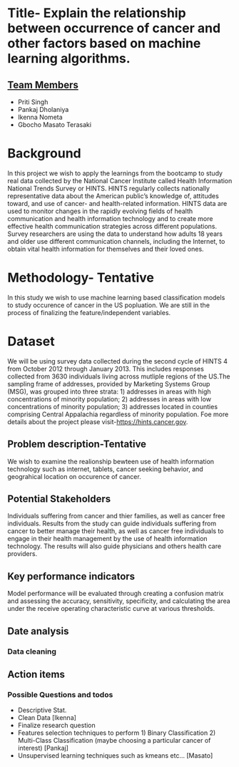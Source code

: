 # Title- Explain the relationship between occurrence of cancer and other factors based on machine learning algorithms.  
## <u> Team Members </u>
- Priti Singh
- Pankaj Dholaniya
- Ikenna Nometa
- Gbocho Masato Terasaki

# Background
In this project we wish to apply the learnings from the bootcamp to study  real data collected by the National Cancer Institute called Health Information National Trends Survey or HINTS.
HINTS regularly collects nationally representative data about the American public’s knowledge of, attitudes toward, and use of cancer- and health-related information. HINTS data are used to monitor changes in the rapidly evolving fields of health communication and health information technology and to create more effective health communication strategies across different populations. Survey researchers are using the data to understand how adults 18 years and older use different communication channels, including the Internet, to obtain vital health information for themselves and their loved ones. 

# Methodology- Tentative

In this study we wish to use machine learning based classification models to study occurence of cancer in the US popluation. We are still in the process of finalizing the feature/independent variables.

# Dataset
We will be using survey data collected during the second cycle of HINTS 4 from October 2012 through January 2013. This includes responses collected from 3630 individuals living across mutliple regions of the US.The sampling frame of addresses, provided by Marketing Systems Group (MSG), was grouped into three strata: 1) addresses in areas with high concentrations of minority population; 2) addresses in areas with low concentrations of minority population; 3) addresses located in counties comprising Central Appalachia regardless of minority population. Foe more details about the project please visit-https://hints.cancer.gov.

## Problem description-Tentative 
We wish to examine the realionship bewteen use of health information technology such as internet, tablets, cancer seeking behavior, and geograhical location on occurence of cancer.

## Potential Stakeholders
Individuals suffering from cancer and thier families, as well as cancer free individuals. Results from the study can guide individuals suffering from cancer to better manage their health, as well as cancer free individuals to engage in their health management by the use of health information technology. The results will also guide physicians and others health care providers.

## Key performance indicators 
Model performance will be evaluated through creating a confusion matrix and assessing the accuracy, sensitivity, specificity, and calculating the area under the receive operating characteristic curve at various thresholds.

## Date analysis 
### Data cleaning


## Action items 
### Possible Questions and todos
- Descriptive Stat.
- Clean Data [Ikenna]
- Finalize research question
- Features selection techniques to perform 1) Binary Classification 2) Multi-Class Classification (maybe choosing a particular cancer of interest) [Pankaj]
- Unsupervised learning techniques such as kmeans etc... [Masato]

